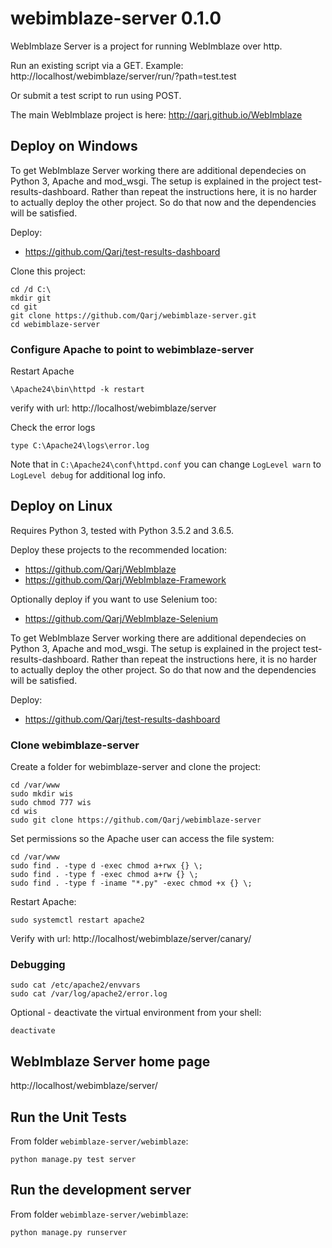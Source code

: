 # webimblaze-server 0.1.0

WebImblaze Server is a project for running WebImblaze over http.

Run an existing script via a GET. Example: http://localhost/webimblaze/server/run/?path=test.test

Or submit a test script to run using POST.

The main WebImblaze project is here: http://qarj.github.io/WebImblaze

## Deploy on Windows

To get WebImblaze Server working there are additional dependecies on Python 3, Apache and mod_wsgi. 
The setup is explained in the project test-results-dashboard. Rather than repeat the instructions
here, it is no harder to actually deploy the other project. So do that now and the dependencies will
be satisfied.

Deploy:
- https://github.com/Qarj/test-results-dashboard

Clone this project:
```
cd /d C:\
mkdir git
cd git
git clone https://github.com/Qarj/webimblaze-server.git
cd webimblaze-server
```

### Configure Apache to point to webimblaze-server

Restart Apache
```
\Apache24\bin\httpd -k restart
```

verify with url: http://localhost/webimblaze/server

Check the error logs
```
type C:\Apache24\logs\error.log
```

Note that in `C:\Apache24\conf\httpd.conf` you can change `LogLevel warn` to `LogLevel debug` for
additional log info.

## Deploy on Linux

Requires Python 3, tested with Python 3.5.2 and 3.6.5.

Deploy these projects to the recommended location:
- https://github.com/Qarj/WebImblaze
- https://github.com/Qarj/WebImblaze-Framework

Optionally deploy if you want to use Selenium too:
- https://github.com/Qarj/WebImblaze-Selenium

To get WebImblaze Server working there are additional dependecies on Python 3, Apache and mod_wsgi. 
The setup is explained in the project test-results-dashboard. Rather than repeat the instructions
here, it is no harder to actually deploy the other project. So do that now and the dependencies will
be satisfied.

Deploy:
- https://github.com/Qarj/test-results-dashboard

### Clone webimblaze-server

Create a folder for webimblaze-server and clone the project:
```
cd /var/www
sudo mkdir wis
sudo chmod 777 wis
cd wis
sudo git clone https://github.com/Qarj/webimblaze-server
```

Set permissions so the Apache user can access the file system:
```
cd /var/www
sudo find . -type d -exec chmod a+rwx {} \;
sudo find . -type f -exec chmod a+rw {} \;
sudo find . -type f -iname "*.py" -exec chmod +x {} \;
```

Restart Apache:
```
sudo systemctl restart apache2
```

Verify with url: http://localhost/webimblaze/server/canary/

### Debugging

```
sudo cat /etc/apache2/envvars
sudo cat /var/log/apache2/error.log
```

Optional - deactivate the virtual environment from your shell:
```
deactivate
```

## WebImblaze Server home page

http://localhost/webimblaze/server/

## Run the Unit Tests

From folder `webimblaze-server/webimblaze`:
```
python manage.py test server
```

## Run the development server

From folder `webimblaze-server/webimblaze`:
```
python manage.py runserver
```

